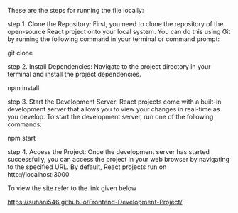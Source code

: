 These are the steps for running the file locally:

step 1. Clone the Repository: First, you need to clone the repository of the open-source React project onto your local system. You can do this using Git by running the following command in your terminal or command prompt:

git clone <repository-url>

step 2. Install Dependencies: Navigate to the project directory in your terminal and install the project dependencies.

npm install

step 3. Start the Development Server: React projects come with a built-in development server that allows you to view your changes in real-time as you develop. To start the development server, run one of the following commands:

npm start

step 4. Access the Project: Once the development server has started successfully, you can access the project in your web browser by navigating to the specified URL. By default, React projects run on http://localhost:3000.



To view the site refer to the link given below

https://suhani546.github.io/Frontend-Development-Project/
